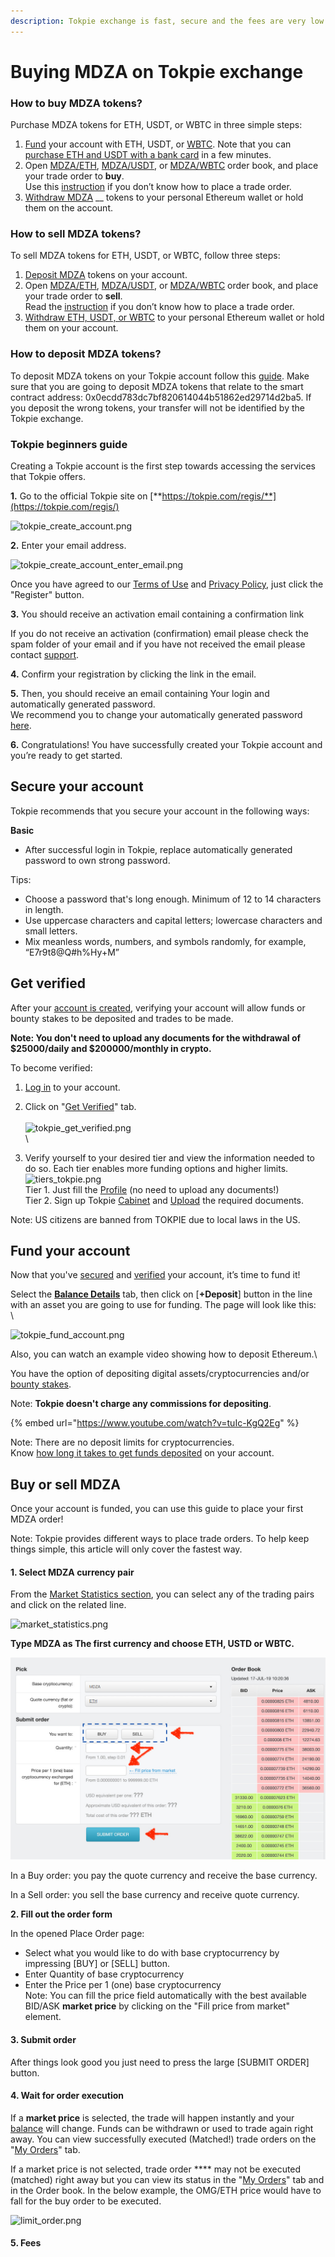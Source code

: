 ```yaml
---
description: Tokpie exchange is fast, secure and the fees are very low !
---
```


# Buying MDZA on Tokpie exchange

### How to buy MDZA tokens?

Purchase MDZA tokens for ETH, USDT, or WBTC in three simple steps:

1. [Fund](https://tokpie.zendesk.com/hc/en-us/articles/360001325617-4-Fund-your-account) your account with ETH, USDT, or [WBTC](https://tokpie.io/blog/what-is-wrapped-bitcoin-wbtc/). Note that you can [purchase ETH and USDT with a bank card](https://tokpie.io/swap/?crypto=ETH) in a few minutes.
2. Open [MDZA/ETH](https://tokpie.com/view\_exchange/MDZA-ETH/), [MDZA/USDT](https://tokpie.com/view\_exchange/MDZA-usdt/), or [MDZA/WBTC](https://tokpie.com/view\_exchange/MDZA-wbtc/) order book, and place your trade order to **buy**.\
   Use this [instruction](https://tokpie.zendesk.com/hc/en-us/articles/360001325637-5-Buy-or-sell-cryptocurrencies-) if you don’t know how to place a trade order.
3. [Withdraw MDZA](https://tokpie.io/blog/what-is-medooza-mdza-token/#How\_to\_withdraw\_MDZA\_tokens) __ tokens to your personal Ethereum wallet or hold them on the account.

### How to sell MDZA tokens?

To sell MDZA tokens for ETH, USDT, or WBTC, follow three steps:

1. [Deposit MDZA](https://tokpie.io/blog/what-is-medooza-mdza-token/#How\_to\_deposit\_MDZA\_tokens) tokens on your account.
2. Open [MDZA/ETH](https://tokpie.com/view\_exchange/MDZA-ETH/), [MDZA/USDT](https://tokpie.com/view\_exchange/MDZA-usdt/), or [MDZA/WBTC](https://tokpie.com/view\_exchange/MDZA-wbtc/) order book, and place your trade order to **sell**.\
   Read the [instruction](https://tokpie.zendesk.com/hc/en-us/articles/360001325637-5-Buy-or-sell-cryptocurrencies-) if you don’t know how to place a trade order.
3. [Withdraw ETH, USDT, or WBTC](https://tokpie.zendesk.com/hc/en-us/articles/360004531817-How-to-withdraw-cryptocurrencies-from-your-Tokpie-account-) to your personal Ethereum wallet or hold them on your account.

### How to deposit MDZA tokens?

To deposit MDZA tokens on your Tokpie account follow this [guide](https://tokpie.zendesk.com/hc/en-us/articles/360001325617-4-Fund-your-account). Make sure that you are going to deposit MDZA tokens that relate to the smart contract address: 0x0ecdd783dc7bf820614044b51862ed29714d2ba5. If you deposit the wrong tokens, your transfer will not be identified by the Tokpie exchange.

### Tokpie beginners guide

Creating a Tokpie account is the first step towards accessing the services that Tokpie offers.&#x20;

**1.** Go to the official Tokpie site on [**https://tokpie.com/regis/**](https://tokpie.com/regis/)

![tokpie\_create\_account.png](https://tokpie.zendesk.com/hc/article\_attachments/360002444758/tokpie\_create\_account.png)

**2.** Enter your email address.&#x20;

![tokpie\_create\_account\_enter\_email.png](https://tokpie.zendesk.com/hc/article\_attachments/360002354417/tokpie\_create\_account\_enter\_email.png)

Once you have agreed to our [Terms of Use](https://tokpie.io/terms) and [Privacy Policy](https://tokpie.io/privacy), just click the "Register" button.

**3.** You should receive an activation email containing a confirmation link

If you do not receive an activation (confirmation) email please check the spam folder of your email and if you have not received the email please contact [support](https://t.me/tokpie).

**4.** Confirm your registration by clicking the link in the email.

**5.** Then, you should receive an email containing Your login and automatically generated password.\
We recommend you to change your automatically generated password [here](https://tokpie.com/dashboard/s/schangepassword/1/).

**6.** Congratulations! You have successfully created your Tokpie account and you’re ready to get started.

## Secure your account



Tokpie recommends that you secure your account in the following ways:

**Basic**

* After successful login in Tokpie, replace automatically generated password to own strong password.

Tips:

* Choose a password that's long enough. Minimum of 12 to 14 characters in length.
* Use uppercase characters and capital letters; lowercase characters and small letters.
* Mix meanless words, numbers, and symbols randomly, for example, “E7r9t8@Q#h%Hy+M”

## Get verified

After your [account is created](https://tokpie.zendesk.com/hc/en-us/articles/360001315958-1-Create-an-account), verifying your account will allow funds or bounty stakes to be deposited and trades to be made.

**Note: You don't need to upload any documents for the withdrawal of $25000/daily and $200000/monthly in crypto.**

To become verified:

1. [Log in](https://tokpie.com) to your account.
2. Click on "[Get Verified](https://tokpie.com/dashboard/get\_verified/)" tab.\
   \
   ![tokpie\_get\_verified.png](https://tokpie.zendesk.com/hc/article\_attachments/360002445578/tokpie\_get\_verified.png)\
   \

3. Verify yourself to your desired tier and view the information needed to do so. Each tier enables more funding options and higher limits.\
   ![tiers\_tokpie.png](https://tokpie.zendesk.com/hc/article\_attachments/360019253198/tiers\_tokpie.png)\
   Tier 1. Just fill the [Profile](https://tokpie.zendesk.com/hc/en-us/articles/360007427457-How-to-fill-a-user-Profile-) (no need to upload any documents!)\
   Tier 2. Sign up Tokpie [Cabinet](https://tokpie.io/signup) and [Upload](https://tokpie.io/cabinet/whitelist) the required documents.

Note: US citizens are banned from TOKPIE due to local laws in the US.

## Fund your account

Now that you've [secured](https://tokpie.zendesk.com/hc/en-us/articles/360001325057-2-Secure-your-account) and [verified](https://tokpie.zendesk.com/hc/en-us/articles/360001325597-3-Get-verified-) your account, it’s time to fund it!

Select the [**Balance Details**](https://tokpie.com/dashboard/account\_balance/) tab, then click on \[**+Deposit**] button in the line with an asset you are going to use for funding. The page will look like this:\
\


![tokpie\_fund\_account.png](https://tokpie.zendesk.com/hc/article\_attachments/360002445618/tokpie\_fund\_account.png)

Also, you can watch an example video showing how to deposit Ethereum.\


You have the option of depositing digital assets/cryptocurrencies and/or [bounty stakes](https://tokpie.zendesk.com/hc/en-us/articles/360007488878-How-to-deposit-bounty-stakes-).

Note: **Tokpie doesn't charge any commissions for depositing**. &#x20;

{% embed url="https://www.youtube.com/watch?v=tuIc-KgQ2Eg" %}

Note: There are no deposit limits for cryptocurrencies.\
Know [how long it takes to get funds deposited](https://tokpie.zendesk.com/hc/en-us/articles/360012784718) on your account.

## Buy or sell MDZA

Once your account is funded, you can use this guide to place your first MDZA order!

Note: Tokpie provides different ways to place trade orders. To help keep things simple, this article will only cover the fastest way.&#x20;

#### **1. Select MDZA currency pair**

From the [Market Statistics section](https://tokpie.io/#home\_\_markets), you can select any of the trading pairs and click on the related line.

![market\_statistics.png](https://tokpie.zendesk.com/hc/article\_attachments/360007779197/market\_statistics.png)

**Type MDZA as The first currency and choose ETH, USTD or WBTC.**

![](../../.gitbook/assets/tokpie-1.jpg)

In a Buy order: you pay the quote currency and receive the base currency.

In a Sell order: you sell the base currency and receive quote currency.

**2. Fill out the order form**

In the opened Place Order page:

* Select what you would like to do with base cryptocurrency by impressing \[BUY] or \[SELL] button.
* Enter Quantity of base cryptocurrency
* Enter the Price per 1 (one) base cryptocurrency\
  Note: You can fill the price field automatically with the best available BID/ASK **market price** by clicking on the "Fill price from market" element.

#### **3. Submit order**

After things look good you just need to press the large \[SUBMIT ORDER] button.

#### **4. Wait for order execution**

If a **market price** is selected, the trade will happen instantly and your [balance](https://tokpie.com/dashboard/account\_balance/) will change. Funds can be withdrawn or used to trade again right away. You can view successfully executed (Matched!) trade orders on the "[My Orders](https://tokpie.com/dashboard/s/kuserrequests/)" tab.

If a market price is not selected, trade order **** may not be executed (matched) right away but you can view its status in the "[My Orders](https://tokpie.com/dashboard/s/kuserrequests/)" tab and in the Order book. In the below example, the OMG/ETH price would have to fall for the buy order to be executed.

![limit\_order.png](https://tokpie.zendesk.com/hc/article\_attachments/360002355277/limit\_order.png)

#### **5. Fees**
